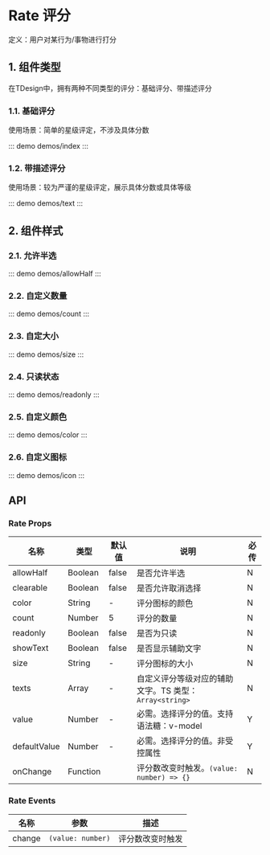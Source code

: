 # Rate 评分

定义：用户对某行为/事物进行打分

## 1. 组件类型

在TDesign中，拥有两种不同类型的评分：基础评分、带描述评分

### 1.1. 基础评分

使用场景：简单的星级评定，不涉及具体分数

::: demo demos/index
:::


### 1.2. 带描述评分

使用场景：较为严谨的星级评定，展示具体分数或具体等级

::: demo demos/text
:::


## 2. 组件样式

### 2.1. 允许半选

::: demo demos/allowHalf
:::


### 2.2. 自定义数量

::: demo demos/count
:::

### 2.3. 自定大小

::: demo demos/size
:::

### 2.4. 只读状态

::: demo demos/readonly
:::

### 2.5. 自定义颜色

::: demo demos/color
:::

### 2.6. 自定义图标

::: demo demos/icon
:::

## API

### Rate Props
名称 | 类型 | 默认值 | 说明 | 必传
-- | -- | -- | -- | --
allowHalf | Boolean | false | 是否允许半选 | N
clearable | Boolean | false | 是否允许取消选择 | N
color | String | - | 评分图标的颜色 | N
count | Number | 5 | 评分的数量 | N
readonly | Boolean | false | 是否为只读 | N
showText | Boolean | false | 是否显示辅助文字 | N
size | String | - | 评分图标的大小 | N
texts | Array | - | 自定义评分等级对应的辅助文字。TS 类型：`Array<string>` | N
value | Number | - | 必需。选择评分的值。支持语法糖：v-model | Y
defaultValue | Number | - | 必需。选择评分的值。非受控属性 | Y
onChange | Function |  | 评分数改变时触发。`(value: number) => {}` | N

### Rate Events
名称 | 参数 | 描述
-- | -- | --
change | `(value: number)` | 评分数改变时触发